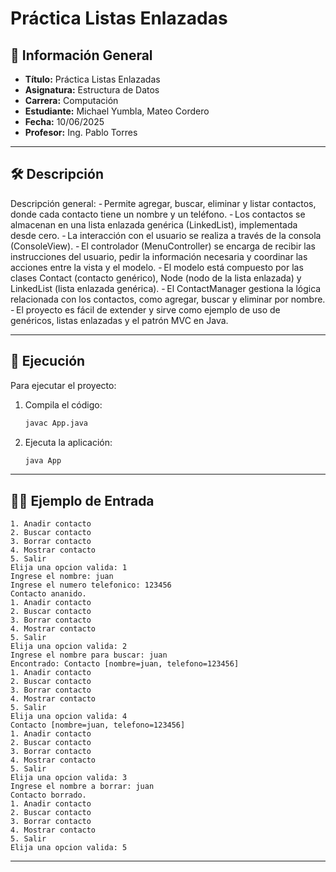 

# Práctica Listas Enlazadas

## 📌 Información General

- **Título:** Práctica Listas Enlazadas
- **Asignatura:** Estructura de Datos
- **Carrera:** Computación
- **Estudiante:** Michael Yumbla, Mateo Cordero
- **Fecha:** 10/06/2025
- **Profesor:** Ing. Pablo Torres

---

## 🛠️ Descripción

Descripción general: - Permite agregar, buscar, eliminar y listar contactos, donde cada contacto tiene un nombre y un teléfono. - Los contactos se almacenan en una lista enlazada genérica (LinkedList), implementada desde cero. - La interacción con el usuario se realiza a través de la consola (ConsoleView). - El controlador (MenuController) se encarga de recibir las instrucciones del usuario, pedir la información necesaria y coordinar las acciones entre la vista y el modelo. - El modelo está compuesto por las clases Contact (contacto genérico), Node (nodo de la lista enlazada) y LinkedList (lista enlazada genérica). - El ContactManager gestiona la lógica relacionada con los contactos, como agregar, buscar y eliminar por nombre. - El proyecto es fácil de extender y sirve como ejemplo de uso de genéricos, listas enlazadas y el patrón MVC en Java.

---

## 🚀 Ejecución

Para ejecutar el proyecto:

1. Compila el código:
    ```bash
    javac App.java
    ```
2. Ejecuta la aplicación:
    ```bash
    java App
    ```

---

## 🧑‍💻 Ejemplo de Entrada

```plaintext
1. Anadir contacto
2. Buscar contacto
3. Borrar contacto
4. Mostrar contacto
5. Salir
Elija una opcion valida: 1
Ingrese el nombre: juan
Ingrese el numero telefonico: 123456
Contacto ananido.
1. Anadir contacto
2. Buscar contacto
3. Borrar contacto
4. Mostrar contacto
5. Salir
Elija una opcion valida: 2
Ingrese el nombre para buscar: juan
Encontrado: Contacto [nombre=juan, telefono=123456]
1. Anadir contacto
2. Buscar contacto
3. Borrar contacto
4. Mostrar contacto
5. Salir
Elija una opcion valida: 4
Contacto [nombre=juan, telefono=123456]
1. Anadir contacto
2. Buscar contacto
3. Borrar contacto
4. Mostrar contacto
5. Salir
Elija una opcion valida: 3
Ingrese el nombre a borrar: juan
Contacto borrado.
1. Anadir contacto
2. Buscar contacto
3. Borrar contacto
4. Mostrar contacto
5. Salir
Elija una opcion valida: 5
```

---


